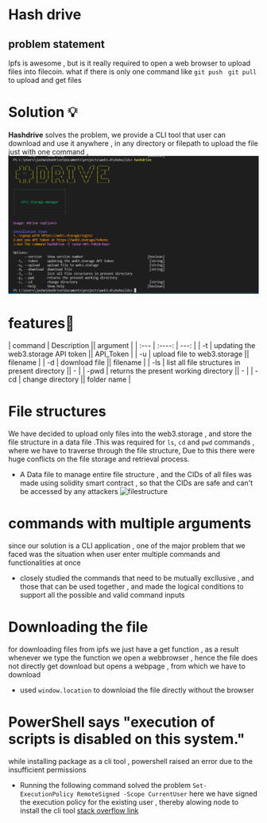 # Hash drive 
## problem statement
Ipfs is awesome , but is it really required to open a web browser to upload files into filecoin.
what if there is only one command like `git push ` `git pull` to upload and get files

# Solution 💡
**Hashdrive** solves the problem, we provide a CLI tool that user can download and use it anywhere , in any directory or filepath to upload the file just with one command ,
![drive](https://github.com/jashwanth0712/hashdrive/blob/main/images/home_page.png?raw=true)
# features📃
| command      | Description || argument    |
| :---        |    :----:   |          ---: |
| -t      | updating the web3.storage API token               || API_Token   |
| -u      |  upload file to web3.storage                || filename  |
| -d     |  download file                    || filename   |
| -ls     |   list all file structures in present directory             ||  - |
| -pwd      | returns the present working directory               || - |
| -cd      | change directory                    || folder name  |

# File structures
We have decided to upload only files into the web3.storage , and store the file structure in a data file .This was required for `ls`, `cd` and `pwd` commands , where we have to traverse through the file structure, Due to this there were huge conflicts on the file storage and retrieval process.
- A Data file to manage entire file structure , and the CIDs of all files was made using solidity smart contract , so that the CIDs are safe and can't be accessed by any attackers
![filestructure](https://encrypted-tbn0.gstatic.com/images?q=tbn:ANd9GcQyVhgBYwqxC2Aj2zC_4xh07_Ft0-cyETcI5g&usqp=CAU)
# commands with multiple arguments
since our solution is a CLI application , one of the major problem that we faced was the situation when user enter multiple commands and functionalities at once
- closely studied the commands that need to be mutually excllusive , and those that can be used together , and made the logical conditions to support all the possible and valid command inputs
# Downloading the file
for downloading files from ipfs we just have a get function , as a result whenever we type the function we open a webbrowser , hence the file does not directly get download but opens a webpage , from which we have to download
-  used `window.location` to downloiad the file directly without the browser
# PowerShell says "execution of scripts is disabled on this system."
while installing package as a cli tool , powershell raised an error due to the insufficient permissions
- Running the following command solved the problem `Set-ExecutionPolicy RemoteSigned -Scope CurrentUser`
here we have signed the execution policy for the existing user , thereby alowing node to install the cli tool
[stack overflow link](https://stackoverflow.com/questions/4037939/powershell-says-execution-of-scripts-is-disabled-on-this-system)
